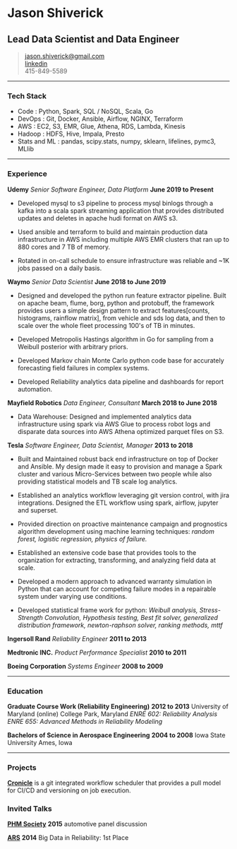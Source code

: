 # Jason Shiverick
## Lead Data Scientist and Data Engineer

> [jason.shiverick@gmail.com](mailto:jason.shiverick@gmail.com)		
> [linkedin](https://www.linkedin.com/in/jason-shiverick-2a9b7b16)		
> 415-849-5589

------

### Tech Stack

* Code
	: Python, Spark, SQL / NoSQL, Scala, Go
* DevOps
	: Git, Docker, Ansible, Airflow, NGINX, Terraform
* AWS
	: EC2, S3, EMR, Glue, Athena, RDS, Lambda, Kinesis
* Hadoop
	: HDFS, Hive, Impala, Presto
* Stats and ML
	: pandas, scipy.stats, numpy, sklearn, lifelines, pymc3, MLlib

------

### Experience	

**Udemy** *Senior Software Engineer, Data Platform* __June 2019 to Present__

* Developed mysql to s3 pipeline to process mysql binlogs through a kafka into a scala spark streaming application that provides distributed updates and deletes in apache hudi format on AWS s3.

* Used ansible and terraform to build and maintain production data infrastructure in AWS including multiple AWS EMR clusters that ran up to 880 cores and 7 TB of memory.

* Rotated in on-call schedule to ensure infrastructure was reliable and ~1K jobs passed on a daily basis.

**Waymo** *Senior Data Scientist* __June 2018 to June 2019__

* Designed and developed the python run feature extractor pipeline. Built on apache beam, flume, borg, python and protobuff, the framework provides users a simple design pattern to extract features[counts, histograms, rainflow matrix], from vehicle and sds log data, and  then to scale over the whole fleet processing 100's of TB in minutes. 

* Developed Metropolis Hastings algorithm in Go for sampling from a Weibull posterior with arbitrary priors. 

* Developed Markov chain Monte Carlo python code base for accurately forecasting field failures in complex systems.

* Developed Reliability analytics data pipeline and dashboards for report automation. 

**Mayfield Robotics** *Data Engineer, Consultant* __March 2018 to June 2018__

* Data Warehouse: Designed and implemented analytics data infrastructure using spark via AWS Glue to process robot logs and disparate data sources into AWS Athena optimized parquet files on S3.

**Tesla** *Software Engineer, Data Scientist, Manager* __2013 to 2018__

* Built and Maintained robust back end infrastructure on top of Docker and Ansible. My design made it easy to provision and manage a Spark cluster and various Micro-Services between two people while also providing statistical models and TB scale log analytics.

* Established an analytics workflow leveraging git version control, with jira integrations. Designed the ETL workflow using spark, airflow, jupyter and superset.

* Provided direction on proactive maintenance campaign and prognostics algorithm development using machine learning techniques: *random forest, logistic regression, physics of failure.*

* Established an extensive code base that provides tools to the organization for extracting, transforming, and analyzing field data at scale.

* Developed a modern approach to advanced warranty simulation in Python that can account for competing failure modes in a repairable system under varying use conditions.

* Developed statistical frame work for python:	*Weibull analysis,	Stress-Strength Convolution,	Hypothesis testing,	Best fit solver, generalized distribution framework, newton-raphson solver,	ranking methods,	mttf*


**Ingersoll Rand** *Reliability Engineer* __2011 to 2013__

**Medtronic INC.** *Product Performance Specialist* __2010 to 2011__

**Boeing Corporation** *Systems Engineer* __2008 to 2009__

-------

### Education

**Graduate Course Work (Reliability Engineering)** __2012 to 2013__
		University of Maryland
    (online) College Park, Maryland
*ENRE 602: Reliability Analysis*
*ENRE 655: Advanced Methods in Reliability Modeling*

**Bachelors of Science in Aerospace Engineering** __2004 to 2008__
		Iowa State University
	  Ames, Iowa

-------

### Projects

**[Cronicle](https://github.com/jshiv/cronicle)** is a git integrated workflow scheduler that provides a pull model for CI/CD and versioning on job execution.

### Invited Talks

**[PHM Society](https://www.phmsociety.org/)** __2015__ automotive panel discussion

**[ARS](http://www.arsymposium.org/)** __2014__
Big Data in Reliability: 1st Place
